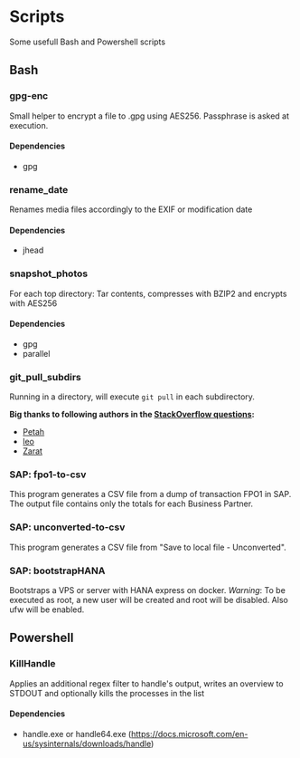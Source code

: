 # Scripts
Some usefull Bash and Powershell scripts

## Bash

### gpg-enc
Small helper to encrypt a file to <filename>.gpg using AES256. Passphrase is asked at execution.

#### Dependencies
- gpg


### rename_date
Renames media files accordingly to the EXIF or modification date

#### Dependencies
- jhead


### snapshot_photos
For each top directory: Tar contents, compresses with BZIP2 and encrypts with AES256

#### Dependencies
- gpg
- parallel

### git_pull_subdirs
Running in a directory, will execute `git pull` in each subdirectory.

**Big thanks to following authors in the [StackOverflow questions](https://stackoverflow.com/questions/3497123/run-git-pull-over-all-subdirectories):**
- [Petah](https://stackoverflow.com/users/268074/petah)
- [leo](https://stackoverflow.com/users/1658147/leo)
- [Zarat](https://stackoverflow.com/users/578323/zarat)

### SAP: fpo1-to-csv
This program generates a CSV file from a dump of transaction FPO1 in SAP.
The output file contains only the totals for each Business Partner.

### SAP: unconverted-to-csv
This program generates a CSV file from "Save to local file - Unconverted".

### SAP: bootstrapHANA
Bootstraps a VPS or server with HANA express on docker.
*Warning*: To be executed as root, a new user will be created and root will be disabled. Also ufw will be enabled.

## Powershell

### KillHandle
Applies an additional regex filter to handle's output, writes an overview to STDOUT and optionally kills the processes in the list

#### Dependencies
- handle.exe or handle64.exe (https://docs.microsoft.com/en-us/sysinternals/downloads/handle)
